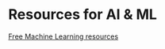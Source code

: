 # Resources for AI & ML

[Free Machine Learning resources](https://www.lunaticai.com/2020/06/best-free-machine-learning-resources.htm)
